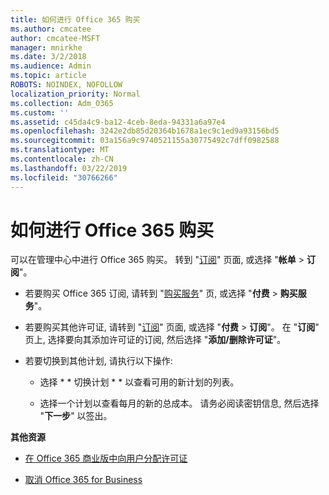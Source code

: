 ```yaml
---
title: 如何进行 Office 365 购买
ms.author: cmcatee
author: cmcatee-MSFT
manager: mnirkhe
ms.date: 3/2/2018
ms.audience: Admin
ms.topic: article
ROBOTS: NOINDEX, NOFOLLOW
localization_priority: Normal
ms.collection: Adm_O365
ms.custom: ''
ms.assetid: c45da4c9-ba12-4ceb-8eda-94331a6a97e4
ms.openlocfilehash: 3242e2db85d20364b1678a1ec9c1ed9a93156bd5
ms.sourcegitcommit: 03a156a9c9740521155a30775492c7dff0982588
ms.translationtype: MT
ms.contentlocale: zh-CN
ms.lasthandoff: 03/22/2019
ms.locfileid: "30766266"
---
```

# <a name="how-to-make-an-office-365-purchase"></a>如何进行 Office 365 购买

可以在管理中心中进行 Office 365 购买。 转到 "[订阅](https://go.microsoft.com/fwlink/p/?linkid=842054)" 页面, 或选择 "**帐单** \> **订阅**"。
  
- 若要购买 Office 365 订阅, 请转到 "[购买服务](https://go.microsoft.com/fwlink/p/?linkid=868433)" 页, 或选择 "**付费** \> **购买服务**"。
    
- 若要购买其他许可证, 请转到 "[订阅](https://go.microsoft.com/fwlink/p/?linkid=842054)" 页面, 或选择 "**付费** \> **订阅**"。 在 "**订阅**" 页上, 选择要向其添加许可证的订阅, 然后选择 "**添加/删除许可证**"。
    
- 若要切换到其他计划, 请执行以下操作:
    
  - 选择 * * 切换计划 * * 以查看可用的新计划的列表。 
    
  - 选择一个计划以查看每月的新的总成本。 请务必阅读密钥信息, 然后选择 "**下一步**" 以签出。 
    
 **其他资源**
  
- [在 Office 365 商业版中向用户分配许可证](https://support.office.com/article/997596b5-4173-4627-b915-36abac6786dc)
    
- [取消 Office 365 for Business](https://support.office.com/article/b1bc0bef-4608-4601-813a-cdd9f746709a)
    

